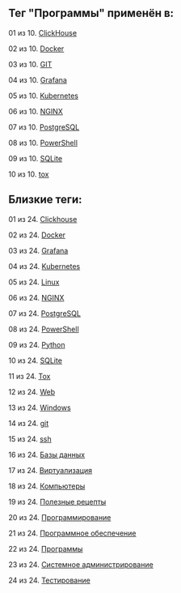 ## Тег "Программы" применён в:

01 из 10. [ClickHouse](../Компьютеры%20и%20софт/Программы/Clickhouse.md)

02 из 10. [Docker](../Компьютеры%20и%20софт/Программы/Docker.md)

03 из 10. [GIT](../Компьютеры%20и%20софт/Программы/GIT.md)

04 из 10. [Grafana](../Компьютеры%20и%20софт/Программы/Grafana.md)

05 из 10. [Kubernetes](../Компьютеры%20и%20софт/Программы/Kubernetes.md)

06 из 10. [NGINX](../Компьютеры%20и%20софт/Программы/Nginx.md)

07 из 10. [PostgreSQL](../Компьютеры%20и%20софт/Программы/PostgreSQL.md)

08 из 10. [PowerShell](../Компьютеры%20и%20софт/Программы/PowerShell.md)

09 из 10. [SQLite](../Компьютеры%20и%20софт/Программы/SQLite.md)

10 из 10. [tox](../Компьютеры%20и%20софт/Программные%20компоненты/tox.md)

## Близкие теги:

01 из 24. [Clickhouse](./clickhouse.md)

02 из 24. [Docker](./docker.md)

03 из 24. [Grafana](./grafana.md)

04 из 24. [Kubernetes](./kubernetes.md)

05 из 24. [Linux](./linux.md)

06 из 24. [NGINX](./nginx.md)

07 из 24. [PostgreSQL](./postgresql.md)

08 из 24. [PowerShell](./powershell.md)

09 из 24. [Python](./python.md)

10 из 24. [SQLite](./sqlite.md)

11 из 24. [Tox](./tox.md)

12 из 24. [Web](./web.md)

13 из 24. [Windows](./windows.md)

14 из 24. [git](./git.md)

15 из 24. [ssh](./ssh.md)

16 из 24. [Базы данных](./базы%20данных.md)

17 из 24. [Виртуализация](./виртуализация.md)

18 из 24. [Компьютеры](./компьютеры.md)

19 из 24. [Полезные рецепты](./полезные%20рецепты.md)

20 из 24. [Программирование](./программирование.md)

21 из 24. [Программное обеспечение](./программное%20обеспечение.md)

22 из 24. [Программы](./программы.md)

23 из 24. [Системное администрирование](./системное%20администрирование.md)

24 из 24. [Тестирование](./тестирование.md)


